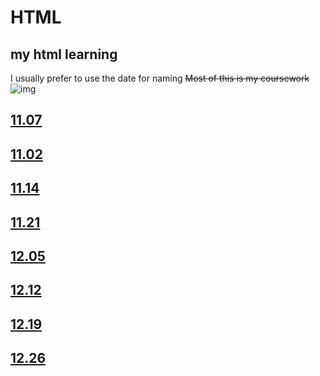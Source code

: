 # HTML

## my html learning

I usually prefer to use the date for naming
~~Most of this is my coursework~~
![img](https://count.getloli.com/@zmal_HTML?name=zmal_HTML&theme=random&padding=7&offset=0&align=top&scale=1&pixelated=1&darkmode=auto)

## [11.07](https://kmizmal.github.io/HTML/11.07/index.html)

## [11.02](https://kmizmal.github.io/HTML/11.2/index.html)

## [11.14](https://kmizmal.github.io/HTML/11.14/index.html)

## [11.21](https://kmizmal.github.io/HTML/11.21/index.html)

## [12.05](https://kmizmal.github.io/HTML/12.05/index.html)

## [12.12](https://kmizmal.github.io/HTML/12.12/index.html)

## [12.19](https://kmizmal.github.io/HTML/12.19/index.html)

## [12.26](https://kmizmal.github.io/HTML/12.19/index.html)
